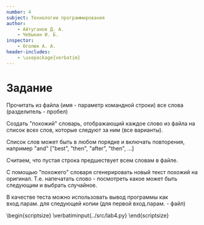 ```yaml
---
number: 4
subject: Технологии программирования
author:
	- Айтуганов Д. А.
	- Чебыкин И. Б.
inspector:
	- Оголюк А. А.
header-includes:
	- \usepackage{verbatim}
---
```


# Задание

Прочитать из файла (имя - параметр командной строки) все слова (разделитель - пробел)

Создать "похожий" словарь, отображающий каждое слово из файла на список всех слов, которые следуют за ним (все варианты).

Список слов может быть в любом порядке и включать повторения, например "and" ["best", "then", "after", "then", ...]

Считаем, что пустая строка предшествует всем словам в файле.

С помощью "похожего" словаря сгенерировать новый текст похожий на оригинал.
Т.е. напечатать слово - посмотреть какое может быть следующим и выбрать случайное.

В качестве теста можно использовать вывод программы как вход.парам. для следующей копии (для первой вход.парам. - файл)

\begin{scriptsize}
\verbatiminput{../src/lab4.py}
\end{scriptsize}
